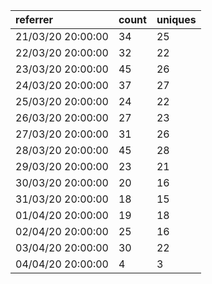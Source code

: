 | referrer          | count | uniques |
| :---------------- | :---- | :------ |
| 21/03/20 20:00:00 | 34    | 25      |
| 22/03/20 20:00:00 | 32    | 22      |
| 23/03/20 20:00:00 | 45    | 26      |
| 24/03/20 20:00:00 | 37    | 27      |
| 25/03/20 20:00:00 | 24    | 22      |
| 26/03/20 20:00:00 | 27    | 23      |
| 27/03/20 20:00:00 | 31    | 26      |
| 28/03/20 20:00:00 | 45    | 28      |
| 29/03/20 20:00:00 | 23    | 21      |
| 30/03/20 20:00:00 | 20    | 16      |
| 31/03/20 20:00:00 | 18    | 15      |
| 01/04/20 20:00:00 | 19    | 18      |
| 02/04/20 20:00:00 | 25    | 16      |
| 03/04/20 20:00:00 | 30    | 22      |
| 04/04/20 20:00:00 | 4     | 3       |